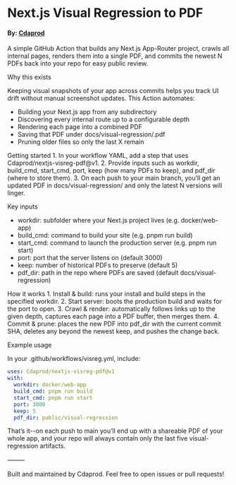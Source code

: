 # Next.js Visual Regression to PDF

#### By: [Cdaprod](github.com/Cdaprod)

A simple GitHub Action that builds any Next.js App-Router project, crawls all internal pages, renders them into a single PDF, and commits the newest N PDFs back into your repo for easy public review.

Why this exists

Keeping visual snapshots of your app across commits helps you track UI drift without manual screenshot updates. This Action automates:
- Building your Next.js app from any subdirectory
- Discovering every internal route up to a configurable depth
- Rendering each page into a combined PDF
- Saving that PDF under docs/visual-regression/<commit>.pdf
- Pruning older files so only the last X remain

Getting started
	1.	In your workflow YAML, add a step that uses Cdaprod/nextjs-visreg-pdf@v1.
	2.	Provide inputs such as workdir, build_cmd, start_cmd, port, keep (how many PDFs to keep), and pdf_dir (where to store them).
	3.	On each push to your main branch, you’ll get an updated PDF in docs/visual-regression/ and only the latest N versions will linger.

Key inputs
- workdir: subfolder where your Next.js project lives (e.g. docker/web-app)
- build_cmd: command to build your site (e.g. pnpm run build)
- start_cmd: command to launch the production server (e.g. pnpm run start)
- port: port that the server listens on (default 3000)
- keep: number of historical PDFs to preserve (default 5)
- pdf_dir: path in the repo where PDFs are saved (default docs/visual-regression)

How it works
	1.	Install & build: runs your install and build steps in the specified workdir.
	2.	Start server: boots the production build and waits for the port to open.
	3.	Crawl & render: automatically follows links up to the given depth, captures each page into a PDF buffer, then merges them.
	4.	Commit & prune: places the new PDF into pdf_dir with the current commit SHA, deletes any beyond the newest keep, and pushes the change back.

Example usage

In your .github/workflows/visreg.yml, include:

```yaml
uses: Cdaprod/nextjs-visreg-pdf@v1
with:
  workdir: docker/web-app
  build_cmd: pnpm run build
  start_cmd: pnpm run start
  port: 3000
  keep: 5
  pdf_dir: public/visual-regression
``` 

That’s it--on each push to main you’ll end up with a shareable PDF of your whole app, and your repo will always contain only the last five visual-regression artifacts.

⸻

Built and maintained by Cdaprod. Feel free to open issues or pull requests!